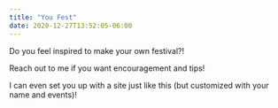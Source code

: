 ```yaml
---
title: "You Fest"
date: 2020-12-27T13:52:05-06:00
---
```


Do you feel inspired to make your own festival?! 

Reach out to me if you want encouragement and tips!

I can even set you up with a site just like this (but customized with your name and events)!